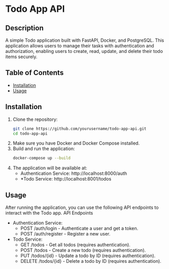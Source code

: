 # Todo App API

## Description
A simple Todo application built with FastAPI, Docker, and PostgreSQL. This application allows users to manage their tasks with authentication and authorization, enabling users to create, read, update, and delete their todo items securely.

## Table of Contents
- [Installation](#installation)
- [Usage](#usage)

## Installation

1. Clone the repository:
   ```bash
   git clone https://github.com/yourusername/todo-app-api.git
   cd todo-app-api
2. Make sure you have Docker and Docker Compose installed.
3. Build and run the application:
   ```bash
   docker-compose up --build
4. The application will be available at:
   * Authentication Service: http://localhost:8000/auth
   * *Todo Service: http://localhost:8001/todos
     
## Usage

After running the application, you can use the following API endpoints to interact with the Todo app.
API Endpoints

   * Authentication Service:
      * POST /auth/login - Authenticate a user and get a token.
      *  POST /auth/register - Register a new user.
   * Todo Service:
      *  GET /todos - Get all todos (requires authentication).
      *  POST /todos - Create a new todo (requires authentication).
      *  PUT /todos/{id} - Update a todo by ID (requires authentication).
      *  DELETE /todos/{id} - Delete a todo by ID (requires authentication).

        
